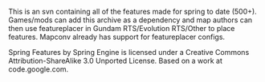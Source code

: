 This is an svn containing all of the features made for spring to date (500+). Games/mods can add this archive as a dependency and map authors can then use featureplacer in Gundam RTS/Evolution RTS/Other to place features. Mapconv already has support for featureplacer configs.

Spring Features by Spring Engine is licensed under a Creative Commons Attribution-ShareAlike 3.0 Unported License.
Based on a work at code.google.com.